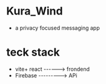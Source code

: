 # Kura_Wind

- a privacy focused messaging app

# teck stack

- vite+ react ------> frondend
- Firebase ---------> APi
